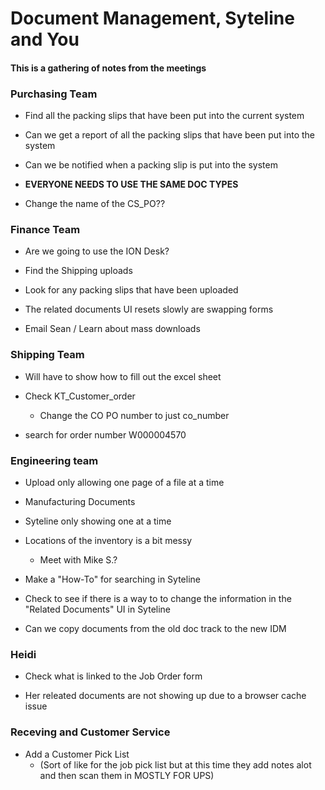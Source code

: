 # Document Management, Syteline and You

#### This is a gathering of notes from the meetings

### Purchasing Team

 + Find all the packing slips that have been put into the current system
 
 + Can we get a report of all the packing slips that have been put into the system
 
 + Can we be notified when a packing slip is put into the system
 
 + **EVERYONE NEEDS TO USE THE SAME DOC TYPES**
 
 + Change the name of the CS_PO??

### Finance Team
 
 + Are we going to use the ION Desk?
 
 + Find the Shipping uploads

 + Look for any packing slips that have been uploaded

 + The related documents UI resets slowly are swapping forms

 + Email Sean / Learn about mass downloads

### Shipping Team

 + Will have to show how to fill out the excel sheet
 
 + Check KT_Customer_order
   + Change the CO PO number to just co_number
 
 + search for order number W000004570

### Engineering team

 + Upload only allowing one page of a file at a time

 + Manufacturing Documents

 + Syteline only showing one at a time

 + Locations of the inventory is a bit messy
   + Meet with Mike S.?

+ Make a "How-To" for searching in Syteline

+ Check to see if there is a way to to change the information in the "Related Documents" UI in Syteline

+ Can we copy documents from the old doc track to the new IDM

### Heidi
 
 + Check what is linked to the Job Order form

 + Her releated documents are not showing up due to a browser cache issue

### Receving and Customer Service

 + Add a Customer Pick List 
   + (Sort of like for the job pick list but at this time they add notes alot and then scan them in MOSTLY FOR UPS)